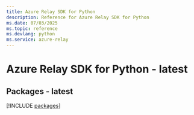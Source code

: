```yaml
---
title: Azure Relay SDK for Python
description: Reference for Azure Relay SDK for Python
ms.date: 07/03/2025
ms.topic: reference
ms.devlang: python
ms.service: azure-relay
---
```

# Azure Relay SDK for Python - latest
## Packages - latest
[!INCLUDE [packages](relay-index.md)]
